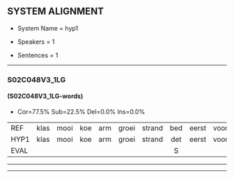 
## SYSTEM ALIGNMENT

- System Name = hyp1

- Speakers = 1

- Sentences = 1

---

### S02C048V3_1LG

#### (S02C048V3_1LG-words)

- Cor=77.5%	Sub=22.5%	Del=0.0%	Ins=0.0%

|  |  |  |  |  |  |  |  |  |  |  |  |  |  |  |  |  |  |  |  |  |  |  |  |  |  |  |  |  |  |  |  |  |  |  |  |  |  |  |  |  |
|:--- |:---:|:---:|:---:|:---:|:---:|:---:|:---:|:---:|:---:|:---:|:---:|:---:|:---:|:---:|:---:|:---:|:---:|:---:|:---:|:---:|:---:|:---:|:---:|:---:|:---:|:---:|:---:|:---:|:---:|:---:|:---:|:---:|:---:|:---:|:---:|:---:|:---:|:---:|:---:|:---:|
| REF | klas | mooi | koe | arm | groei | strand | bed | eerst | voor | draai | sjaal | herfst | duur | straat | leeuw | clown | hoek | krant | hout | vriend | gauw | chips | groen | feest | reis | jas | huis | paard | vijf | muts | nieuw | kind | bang | oog | zacht | schoen | plas | neus | knoop | plank |
| HYP1 | klas | mooi | koe | arm | groei | strand | det | eerst | voor | drei | sjaal | herfst | duur | straat | leeuw | klauwn | hoek | krant | hout | vriend | gouw | ships | groen | feest | rijs | jas | hus | paard | vijf | mut | nieuw | kind | bang | oog | zacht | schoen | plas | neuis | knoop | plank |
| EVAL |  |  |  |  |  |  | S |  |  | S |  |  |  |  |  | S |  |  |  |  | S | S |  |  | S |  | S |  |  | S |  |  |  |  |  |  |  | S |  |  |
---

---
